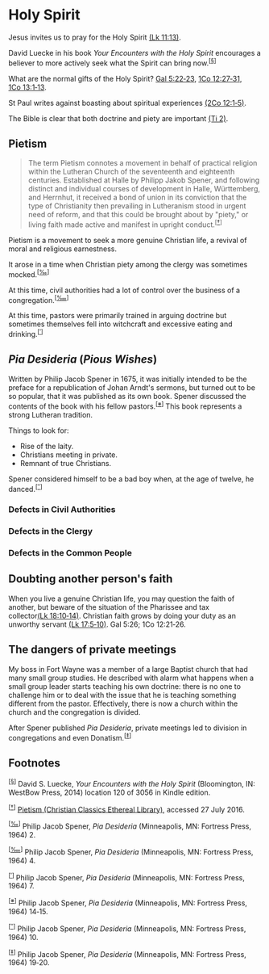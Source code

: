 <head>
<meta charset="utf-8">
<style>
th { text-align: center; font-weight: bold; vertical-align: baseline; border: 3px solid blue; }
td { border: 1px solid black; padding: 10px; }
.h { visibility: hidden; }
</style>
<title>Holy Spirit</title>
</head>

# Holy Spirit

Jesus invites us to pray for the Holy Spirit [(Lk 11:13)](http://www.esvbible.org/Luke%2011%3A13/).

David Luecke in his book _Your Encounters with the Holy Spirit_ encourages a believer to more actively seek what the Spirit can bring now.<sup>[<a name="id0001" href="#ftn.id0001">§</a>]</sup>

What are the normal gifts of the Holy Spirit? [Gal 5:22‑23](http://www.esvbible.org/Galatians%205%3A22-23/), [1Co 12:27‑31](http://www.esvbible.org/1%20Corinthians%2012%3A27-31/), [1Co 13:1‑13](http://www.esvbible.org/1%20Corinthians%2013/).


St Paul writes against boasting about spiritual experiences [(2Co 12:1‑5)](http://www.esvbible.org/2%20Corinthians%2012%3A1-5/).

The Bible is clear that both doctrine and piety are important [(Ti 2)](http://www.esvbible.org/Titus%202/).

## Pietism

> The term Pietism connotes a movement in behalf of practical religion within the Lutheran Church of the seventeenth and eighteenth centuries. Established at Halle by Philipp Jakob Spener, and following distinct and individual courses of development in Halle, Württemberg, and Herrnhut, it received a bond of union in its conviction that the type of Christianity then prevailing in Lutheranism stood in urgent need of reform, and that this could be brought about by "piety," or living faith made active and manifest in upright conduct.<sup>[<a name="id0002" href="#ftn.id0002">†</a>]</sup>

Pietism is a movement to seek a more genuine Christian life, a revival of moral and religious earnestness.

It arose in a time when Christian piety among the clergy was sometimes mocked.<sup>[<a name="id0005" href="#ftn.id0005">‰</a>]</sup>

At this time, civil authorities had a lot of control over the business of a congregation.<sup>[<a name="id0006" href="#ftn.id0006">‱</a>]</sup>

At this time, pastors were primarily trained in arguing doctrine but sometimes themselves fell into witchcraft and excessive eating and drinking.<sup>[<a name="id0007" href="#ftn.id0007">′</a>]</sup>

## _Pia Desideria_ (_Pious Wishes_)

Written by Philip Jacob Spener in 1675, it was initially intended to be the preface for a republication of Johan Arndt's sermons, but turned out to be so popular, that it was published as its own book.
Spener discussed the contents of the book with his fellow pastors.<sup>[<a name="id0003" href="#ftn.id0003">※</a>]</sup>
This book represents a strong Lutheran tradition.

Things to look for:

* Rise of the laity.
* Christians meeting in private.
* Remnant of true Christians.

Spener considered himself to be a bad boy when, at the age of twelve, he danced.<sup>[<a name="id0008" href="#ftn.id0008">″</a>]</sup>

### Defects in Civil Authorities


### Defects in the Clergy


### Defects in the Common People


## Doubting another person's faith

When you live a genuine Christian life, you may question the faith of another, but beware of the situation of the Pharissee and tax collector[(Lk 18:10‑14)](http://www.esvbible.org/Luke+18:10/).
Christian faith grows by doing your duty as an unworthy servant [(Lk 17:5‑10)](http://www.esvbible.org/Luke%2017%3A5-10/).
Gal 5:26; 1Co 12:21‑26.

## The dangers of private meetings

My boss in Fort Wayne was a member of a large Baptist church that had many small group studies.
He described with alarm what happens when a small group leader starts teaching his own doctrine: there is no one to challenge him or to deal with the issue that he is teaching something different from the pastor.
Effectively, there is now a church within the church and the congregation is divided.

After Spener published _Pia Desideria_, private meetings led to division in congregations and even Donatism.<sup>[<a name="id0003" href="#ftn.id0003">‡</a>]</sup>

## Footnotes

<sup>[<a name="ftn.id0001" href="#id0001">§</a>]</sup>
David S. Luecke, _Your Encounters with the Holy Spirit_ (Bloomington, IN: WestBow Press, 2014) location 120 of 3056 in Kindle edition.

<sup>[<a name="ftn.id0002" href="#id0002">†</a>]</sup>
[Pietism (Christian Classics Ethereal Library)](http://www.ccel.org/ccel/schaff/encyc09.pietism.html#pietism-p45.1), accessed 27 July 2016.

<sup>[<a name="ftn.id0005" href="#id0005">‰</a>]</sup>
Philip Jacob Spener, _Pia Desideria_ (Minneapolis, MN: Fortress Press, 1964) 2.

<sup>[<a name="ftn.id0006" href="#id0006">‱</a>]</sup>
Philip Jacob Spener, _Pia Desideria_ (Minneapolis, MN: Fortress Press, 1964) 4.

<sup>[<a name="ftn.id0007" href="#id0007">′</a>]</sup>
Philip Jacob Spener, _Pia Desideria_ (Minneapolis, MN: Fortress Press, 1964) 7.

<sup>[<a name="ftn.id0003" href="#id0003">※</a>]</sup>
Philip Jacob Spener, _Pia Desideria_ (Minneapolis, MN: Fortress Press, 1964) 14‑15.

<sup>[<a name="ftn.id0008" href="#id0008">″</a>]</sup>
Philip Jacob Spener, _Pia Desideria_ (Minneapolis, MN: Fortress Press, 1964) 10.

<sup>[<a name="ftn.id0004" href="#id0004">‡</a>]</sup>
Philip Jacob Spener, _Pia Desideria_ (Minneapolis, MN: Fortress Press, 1964) 19‑20.
